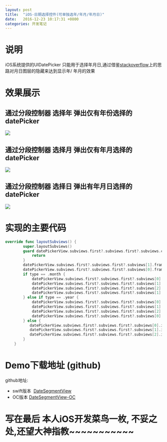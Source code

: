 ```yaml
---
layout: post
title:  "iOS-日期选择控件(可单独选年/年月/年月日)"
date:   2016-12-23 10:17:31 +0800
categories: 开发笔记
---
```

# 说明
iOS系统提供的UIDatePicker 只能用于选择年月日,通过借鉴[stackoverflow](http://stackoverflow.com/questions/3348247/uidatepicker-select-month-and-year)上的思路对月日图层的隐藏来达到显示年/ 年月的效果

# 效果展示
## 通过分段控制器 选择年 弹出仅有年份选择的datePicker

![](http://yuqiangcoder.com/assets/postImages/ios/201612/1.png)

## 通过分段控制器 选择月 弹出仅有年月选择的datePicker

![](http://yuqiangcoder.com/assets/postImages/ios/201612/2.png)

## 通过分段控制器 选择日 弹出有年月日选择的datePicker

![](http://yuqiangcoder.com/assets/postImages/ios/201612/3.png)

# 实现的主要代码

```swift
override func layoutSubviews() {
        super.layoutSubviews()
        guard datePickerView.subviews.first?.subviews.first?.subviews.count == 3 else {
            return
        }
        datePickerView.subviews.first?.subviews.first?.subviews[1].frame.origin.x = 0
        datePickerView.subviews.first?.subviews.first?.subviews[0].frame.origin.x = 0
        if type == .month {
            datePickerView.subviews.first?.subviews.first?.subviews[0].isHidden = false
            datePickerView.subviews.first?.subviews.first?.subviews[1].isHidden = false
            datePickerView.subviews.first?.subviews.first?.subviews[2].isHidden = true
            datePickerView.subviews.first?.subviews.first?.subviews[1].frame.origin.x += 100
        } else if type == .year {
            datePickerView.subviews.first?.subviews.first?.subviews[0].isHidden = false
            datePickerView.subviews.first?.subviews.first?.subviews[1].isHidden = true
            datePickerView.subviews.first?.subviews.first?.subviews[2].isHidden = true
            datePickerView.subviews.first?.subviews.first?.subviews[0].frame.origin.x += 70
        } else {
           datePickerView.subviews.first?.subviews.first?.subviews[0].isHidden = false
           datePickerView.subviews.first?.subviews.first?.subviews[1].isHidden = false
           datePickerView.subviews.first?.subviews.first?.subviews[2].isHidden = false
        }
    }
```
# Demo下载地址 (github)
github地址:
* swift版本  [DateSegmentView](https://github.com/YQqiang/DateSegmentView)
* OC版本 [DateSegmentView-OC](https://github.com/YQqiang/DateSegmentView-OC)


# 写在最后 本人iOS开发菜鸟一枚, 不妥之处,还望大神指教~~~~~~~~~~~

[jekyll-docs]: https://jekyllrb.com/docs/home
[jekyll-gh]:   https://github.com/jekyll/jekyll
[jekyll-talk]: https://talk.jekyllrb.com/


